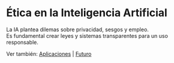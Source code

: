 # Ética en la Inteligencia Artificial

La IA plantea dilemas sobre privacidad, sesgos y empleo.  
Es fundamental crear leyes y sistemas transparentes para un uso responsable.

Ver también: [Aplicaciones](articulo-3.md) | [Futuro](articulo-5.md)
